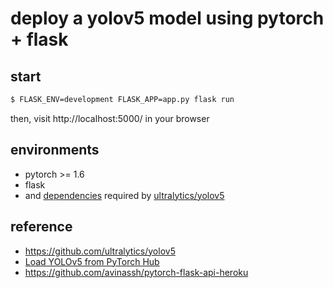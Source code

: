 # deploy a yolov5 model using pytorch + flask

## start

```bash
$ FLASK_ENV=development FLASK_APP=app.py flask run
```
then, visit http://localhost:5000/ in your browser

## environments

- pytorch >= 1.6
- flask
- and [dependencies](https://github.com/ultralytics/yolov5/blob/master/requirements.txt) required by [ultralytics/yolov5](https://github.com/ultralytics/yolov5)

## reference
- https://github.com/ultralytics/yolov5
- [Load YOLOv5 from PyTorch Hub ](https://github.com/ultralytics/yolov5/issues/36)
- https://github.com/avinassh/pytorch-flask-api-heroku
